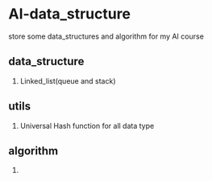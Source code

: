 # AI-data_structure
store some data_structures and algorithm for my AI course

## data_structure

1. Linked_list(queue and stack)

## utils

1. Universal Hash function for all data type

## algorithm

1. 

